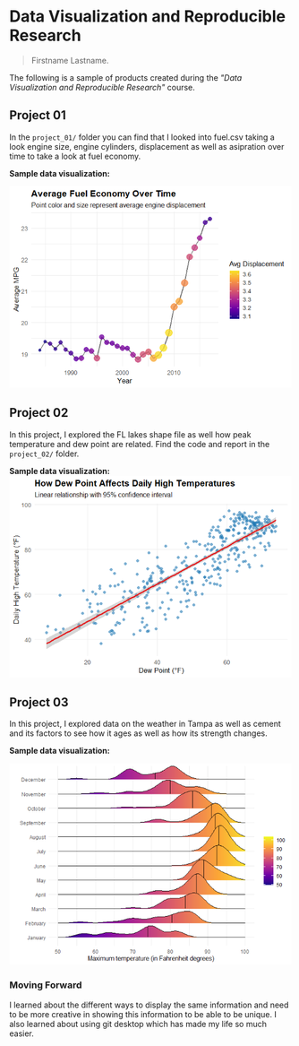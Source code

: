 # Data Visualization and Reproducible Research

> Firstname Lastname. 


The following is a sample of products created during the _"Data Visualization and Reproducible Research"_ course.


## Project 01

In the `project_01/` folder you can find that I looked into fuel.csv taking a look engine size, engine cylinders, displacement as well as asipration over time to take a look at fuel economy. 

**Sample data visualization:** 

![Plot](project-01\Nazario_project_01_files\figure-html/unnamed-chunk-8-1.png)


## Project 02

In this project, I explored the FL lakes shape file as well how peak temperature and dew point are related. Find the code and report in the `project_02/` folder.

**Sample data visualization:** 
![Plot](project-02\Nazario_project_02_files\figure-html/unnamed-chunk-8-1.png)




## Project 03

In this project, I explored data on the weather in Tampa as well as cement and its factors to see how it ages as well as how its strength changes.

**Sample data visualization:** 

![Plot](project-03\Nazario_project_03_files\figure-html/unnamed-chunk-10-1.png)


### Moving Forward

I learned about the different ways to display the same information and need to be more creative in showing this information to be able to be unique. I also learned about using git desktop which has made my life so much easier.